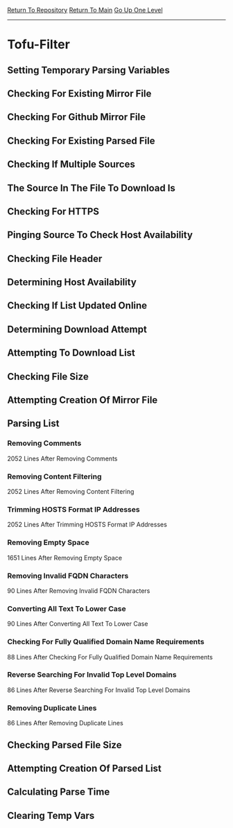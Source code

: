 [Return To Repository](https://github.com/deathbybandaid/piholeparser/)
[Return To Main](https://github.com/deathbybandaid/piholeparser/blob/master/RecentRunLogs/Mainlog.md)
[Go Up One Level](https://github.com/deathbybandaid/piholeparser/blob/master/RecentRunLogs/TopLevelScripts/30-Processing-Blacklists.md)
____________________________________
# Tofu-Filter
## Setting Temporary Parsing Variables
## Checking For Existing Mirror File
## Checking For Github Mirror File
## Checking For Existing Parsed File
## Checking If Multiple Sources
## The Source In The File To Download Is
## Checking For HTTPS
## Pinging Source To Check Host Availability
## Checking File Header
## Determining Host Availability
## Checking If List Updated Online
## Determining Download Attempt
## Attempting To Download List
## Checking File Size
## Attempting Creation Of Mirror File
## Parsing List
### Removing Comments
2052 Lines After Removing Comments
### Removing Content Filtering
2052 Lines After Removing Content Filtering
### Trimming HOSTS Format IP Addresses
2052 Lines After Trimming HOSTS Format IP Addresses
### Removing Empty Space
1651 Lines After Removing Empty Space
### Removing Invalid FQDN Characters
90 Lines After Removing Invalid FQDN Characters
### Converting All Text To Lower Case
90 Lines After Converting All Text To Lower Case
### Checking For Fully Qualified Domain Name Requirements
88 Lines After Checking For Fully Qualified Domain Name Requirements
### Reverse Searching For Invalid Top Level Domains
86 Lines After Reverse Searching For Invalid Top Level Domains
### Removing Duplicate Lines
86 Lines After Removing Duplicate Lines
## Checking Parsed File Size
## Attempting Creation Of Parsed List
## Calculating Parse Time
## Clearing Temp Vars
